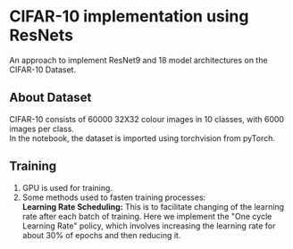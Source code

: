 # CIFAR-10 implementation using ResNets

An approach to implement ResNet9 and 18 model architectures on the CIFAR-10 Dataset.  

## About Dataset
CIFAR-10 consists of 60000 32X32 colour images in 10 classes, with 6000 images per class.  
In the notebook, the dataset is imported using torchvision from pyTorch.

## Training  
1. GPU is used for training.
2. Some methods used to fasten training processes:  
   __Learning Rate Scheduling:__ This is to facilitate changing of the learning rate after each batch of training. Here we implement the "One cycle Learning Rate"     policy, which involves increasing the learning rate for about 30% of epochs and then reducing it. 


